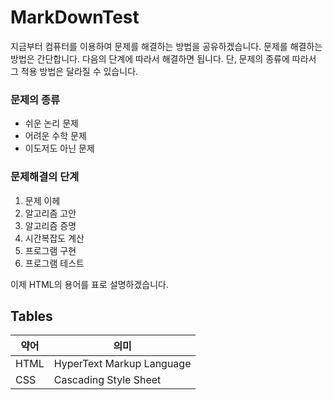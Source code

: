 # MarkDownTest
지금부터 컴퓨터를 이용하여 문제를 해결하는 방법을 공유하겠습니다. 문제를 해결하는 방법은 간단합니다. 다음의 단계에 따라서 해결하면 됩니다.
단, 문제의 종류에 따라서 그 적용 방법은 달라질 수 있습니다.

### 문제의 종류
- 쉬운 논리 문제
- 어려운 수학 문제
- 이도저도 아닌 문제

### 문제해결의 단계
1. 문제 이헤
2. 알고리즘 고안
3. 알고리즘 증명
4. 시간복잡도 계산
5. 프로그램 구현
6. 프로그램 테스트

이제 HTML의 용어를 표로 설명하겠습니다.

## Tables
| 약어 | 의미 |
|----------|----------|
| HTML | HyperText Markup Language |
| CSS | Cascading Style Sheet |
